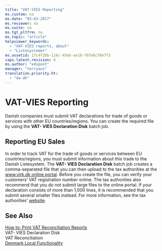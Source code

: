 ```yaml
---
title: "VAT-VIES Reporting"
ms.custom: na
ms.date: "03-03-2017"
ms.reviewer: na
ms.suite: na
ms.tgt_pltfrm: na
ms.topic: "article"
helpviewer_keywords: 
  - "VAT-VIES reports, about"
  - "Listesystemet"
ms.assetid: 17c4f2bb-116c-45eb-ae16-f6fe6c78e7f3
caps.latest.revision: 6
ms.author: "edupont"
manager: "terryaus"
translation.priority.ht: 
  - "da-dk"
---
```

# VAT-VIES Reporting
Danish companies must submit VAT declarations for trade of goods or services with other EU countries\/regions. You can create the required file by using the **VAT\- VIES Declaration Disk** batch job.  
  
## Reporting EU Sales  
 In order to track VAT for the trade of goods or services between EU countries\/regions, you must submit information about this trade to the Danish Listesystem. The **VAT\- VIES Declaration Disk** batch job creates a comma\-separated file that you can then upload to the tax authorities at the [www.virk.dk online portal](http://go.microsoft.com/fwlink/?LinkId=212340). Before you create the file, you can verify your customers’ VAT registration number online. The tax authorities also recommend that you do not submit large files to the online portal. If your declaration consists of more than 1,000 lines, it is recommended that you submit several smaller files instead. For more information, see the tax authorities’ [website](http://www.skat.dk).  
  
## See Also  
 [How to: Print VAT Reconciliation Reports](../../LocalFunctionalityForMicrosoftDynamicsNav2016/Denmark/how-to-print-vat-reconciliation-reports.md)   
 VAT\- VIES Declaration Disk   
 VAT Reconciliation   
 [Denmark Local Functionality](../../LocalFunctionalityForMicrosoftDynamicsNav2016/Denmark/denmark-local-functionality.md)